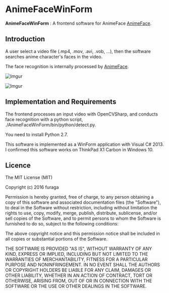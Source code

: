 ﻿AnimeFaceWinForm
====================

**AnimeFaceWinForm** : A frontend software for AnimeFace [AnimeFace](http://anime.udp.jp/imager-animeface.html).

Introduction
--------------------

A user select a video file (.mp4, .mov, .avi, .vob, ...), then the software searches anime character's faces in the video.

The face recognition is internally processed by [AnimeFace](http://anime.udp.jp/imager-animeface.html).

![Imgur](http://i.imgur.com/N8IzUC9.png)

![Imgur](http://i.imgur.com/VEAz2QD.png)

Implementation and Requirements
--------------------

The frontend processes an input video with OpenCVSharp, 
and conducts face recognition with a python script, ./AnimeFaceWinForm/bin/python/detect.py.

You need to install Python 2.7.

This software is implemented as a WinForm application with Visual C# 2013.
I confirmed this software works on ThinkPad X1 Carbon in Windows 10.


Licence
--------------------

The MIT License (MIT)

Copyright (c) 2016 furaga

Permission is hereby granted, free of charge, to any person obtaining a copy of this software and associated documentation files (the "Software"), to deal in the Software without restriction, including without limitation the rights to use, copy, modify, merge, publish, distribute, sublicense, and/or sell copies of the Software, and to permit persons to whom the Software is furnished to do so, subject to the following conditions:

The above copyright notice and this permission notice shall be included in all copies or substantial portions of the Software.

THE SOFTWARE IS PROVIDED "AS IS", WITHOUT WARRANTY OF ANY KIND, EXPRESS OR IMPLIED, INCLUDING BUT NOT LIMITED TO THE WARRANTIES OF MERCHANTABILITY, FITNESS FOR A PARTICULAR PURPOSE AND NONINFRINGEMENT. IN NO EVENT SHALL THE AUTHORS OR COPYRIGHT HOLDERS BE LIABLE FOR ANY CLAIM, DAMAGES OR OTHER LIABILITY, WHETHER IN AN ACTION OF CONTRACT, TORT OR OTHERWISE, ARISING FROM, OUT OF OR IN CONNECTION WITH THE SOFTWARE OR THE USE OR OTHER DEALINGS IN THE SOFTWARE.